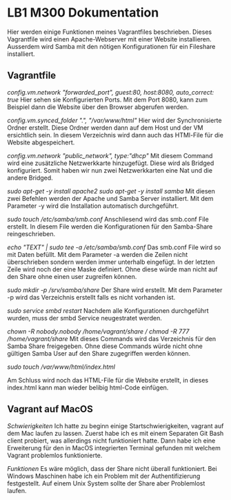 # LB1 M300 Dokumentation

Hier werden einige Funktionen meines Vagrantfiles beschrieben. Dieses Vagrantfile wird einen Apache-Webserver mit einer Website installieren. Ausserdem wird Samba mit den nötigen Konfigurationen für ein Fileshare installiert.

## Vagrantfile
*config.vm.network "forwarded_port", guest:80, host:8080, auto_correct: true*
Hier sehen sie Konfigurierten Ports. Mit dem Port 8080, kann zum Beispiel dann die Website über den Browser abgerufen werden.

*config.vm.synced_folder ".", "/var/www/html"*
Hier wird der Synchronisierte Ordner erstellt. Diese Ordner werden dann auf dem Host und der VM ersichtlich sein. In diesem Verzeichnis wird dann auch das HTMl-File für die Website abgespeichert.

*config.vm.network "public_network", type:"dhcp"*
Mit diesem Command wird eine zusätzliche Netzwerkkarte hinzugefügt. Diese wird als Bridged konfiguriert. Somit haben wir nun zwei Netzwerkkarten eine Nat und die andere Bridged.

*sudo apt-get -y install apache2*
*sudo apt-get -y install samba*
Mit diesen zwei Befehlen werden der Apache und Samba Server installiert. Mit dem Parameter -y wird die Installation automatisch durchgeführt.

*sudo touch /etc/samba/smb.conf*
Anschliesend wird das smb.conf File erstellt. In diesem File werden die Konfigurationen für den Samba-Share reingeschrieben.

*echo "TEXT" | sudo tee -a /etc/samba/smb.conf*
Das smb.conf File wird so mit Daten befüllt. Mit dem Parameter -a werden die Zeilen nicht überschrieben sondern werden immer unterhalb eingefügt. In der letzten Zeile wird noch der eine Maske definiert. Ohne diese würde man nicht auf den Share ohne einen user zugreifen können.

*sudo mkdir -p /srv/samba/share*
Der Share wird erstellt. Mit dem Parameter -p wird das Verzeichnis erstellt falls es nicht vorhanden ist.

*sudo service smbd restart*
Nachdem alle Konfigurationen durchgeführt wurden, muss der smbd Service neugestratet werden.

*chown -R nobody.nobody /home/vagrant/share   /   chmod -R 777 /home/vagrant/share*
Mit dieses Commands wird das Verzeichnis für den Samba Share freigegeben. Ohne diese Commands würde nicht ohne gültigen Samba User auf den Share zugegriffen werden können.

*sudo touch /var/www/html/index.html*

Am Schluss wird noch das HTML-File für die Website erstellt, in dieses index.html kann man wieder belibig html-Code einfügen.

## Vagrant auf MacOS
*Schwierigkeiten*
Ich hatte zu beginn einige Startschwierigkeiten, vagrant auf dem Mac laufen zu lassen. Zuerst habe ich es mit einem Separaten Git Bash client probiert, was allerdings nicht funktioniert hatte. Dann habe ich eine Erweiterung für den in MacOS integrierten Terminal gefunden mit welchem Vagrant problemlos funktionierte. 

*Funktionen*
Es wäre möglich, dass der Share nicht überall funktioniert. Bei Windows Maschinen habe ich ein Problem mit der Authentifizierung festgestellt. Auf einem Unix System sollte der Share aber Problemlost laufen.

